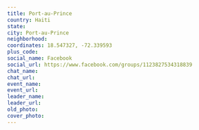 ```yaml
---
title: Port-au-Prince
country: Haiti
state: 
city: Port-au-Prince
neighborhood: 
coordinates: 18.547327, -72.339593
plus_code:
social_name: Facebook
social_url: https://www.facebook.com/groups/1123827534318839
chat_name:
chat_url:
event_name:
event_url:
leader_name:
leader_url:
old_photo: 
cover_photo:
---
```

